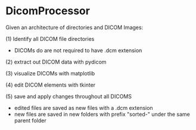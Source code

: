 # DicomProcessor
Given an architecture of directories and DICOM Images: 

(1) Identify all DICOM file directories
* DICOMs do are not required to have .dcm extension
    
(2) extract out DICOM data with pydicom

(3) visualize DICOMs with matplotlib

(4) edit DICOM elements with tkinter

(5) save and apply changes throughout all DICOMS
* edited files are saved as new files with a .dcm extension
* new files are saved in new folders with prefix "sorted-" under the same parent folder
